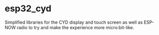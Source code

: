 # esp32_cyd
Simplified libraries for the CYD display and touch screen as well as ESP-NOW radio to try and make the experience more micro:bit-like.
